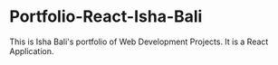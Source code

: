 # Portfolio-React-Isha-Bali
This is Isha Bali's portfolio of Web Development Projects. It is a React Application.
